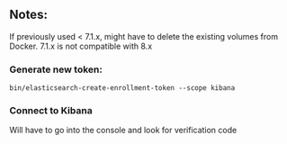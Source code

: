 Notes: 
---
If previously used < 7.1.x, might have to delete the existing volumes from Docker. 7.1.x is not compatible with 8.x 

### Generate new token: 
```
bin/elasticsearch-create-enrollment-token --scope kibana
```

### Connect to Kibana
Will have to go into the console and look for verification code
